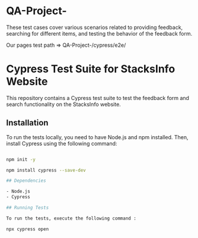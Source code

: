 # QA-Project-
These test cases cover various scenarios related to providing feedback, searching for different items, and testing the behavior of the feedback form.

Our pages test path => QA-Project-/cypress/e2e/



# Cypress Test Suite for StacksInfo Website

This repository contains a Cypress test suite to test the feedback form and search functionality on the StacksInfo website.

## Installation

To run the tests locally, you need to have Node.js and npm installed. Then, install Cypress using the following command:
  ```bash

  npm init -y

  npm install cypress --save-dev
 
## Dependencies

- Node.js
- Cypress

## Running Tests

To run the tests, execute the following command :

npx cypress open




